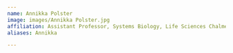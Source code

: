 ```yaml
---
name: Annikka Polster
image: images/Annikka Polster.jpg
affiliation: Assistant Professor, Systems Biology, Life Sciences Chalmers University
aliases: Annikka

---
```


